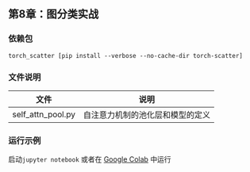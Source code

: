 ## 第8章：图分类实战
### 依赖包

```shell
torch_scatter [pip install --verbose --no-cache-dir torch-scatter]
```

### 文件说明

| 文件              | 说明                             |
| ----------------- | -------------------------------- |
| self_attn_pool.py | 自注意力机制的池化层和模型的定义 |

### 运行示例

启动`jupyter notebook` 或者在 [Google Colab](https://colab.research.google.com/github/FighterLYL/GraphNeuralNetwork/blob/master/chapter8/self_attn_pool.ipynb) 中运行
